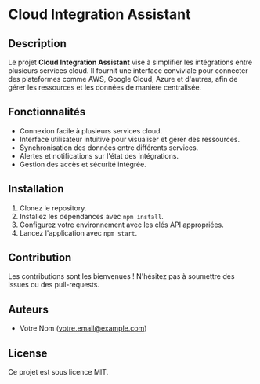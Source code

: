 # Cloud Integration Assistant

## Description
Le projet **Cloud Integration Assistant** vise à simplifier les intégrations entre plusieurs services cloud. Il fournit une interface conviviale pour connecter des plateformes comme AWS, Google Cloud, Azure et d'autres, afin de gérer les ressources et les données de manière centralisée.

## Fonctionnalités
- Connexion facile à plusieurs services cloud.
- Interface utilisateur intuitive pour visualiser et gérer des ressources.
- Synchronisation des données entre différents services.
- Alertes et notifications sur l'état des intégrations.
- Gestion des accès et sécurité intégrée.

## Installation
1. Clonez le repository.
2. Installez les dépendances avec `npm install`.
3. Configurez votre environnement avec les clés API appropriées.
4. Lancez l'application avec `npm start`.

## Contribution
Les contributions sont les bienvenues ! N'hésitez pas à soumettre des issues ou des pull-requests.

## Auteurs
- Votre Nom (votre.email@example.com)

## License
Ce projet est sous licence MIT.